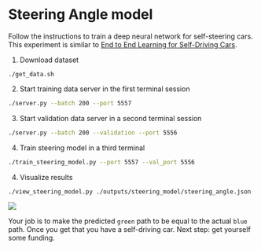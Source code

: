 # Steering Angle model
Follow the instructions to train a deep neural network for self-steering cars.
This experiment is similar to [End to End Learning for Self-Driving
Cars](https://arxiv.org/abs/1604.07316).

1) Download dataset
```
./get_data.sh
```

2) Start training data server in the first terminal session
```bash
./server.py --batch 200 --port 5557
```  

3) Start validation data server in a second terminal session
```bash
./server.py --batch 200 --validation --port 5556
```

4) Train steering model in a third terminal
```bash
./train_steering_model.py --port 5557 --val_port 5556
```

4) Visualize results
```bash
./view_steering_model.py ./outputs/steering_model/steering_angle.json
```
<img src="./images/selfsteer.gif">

Your job is to make the predicted `green` path to be equal to the actual `blue` path. Once you get that you have a self-driving car. Next step: get yourself some funding.

